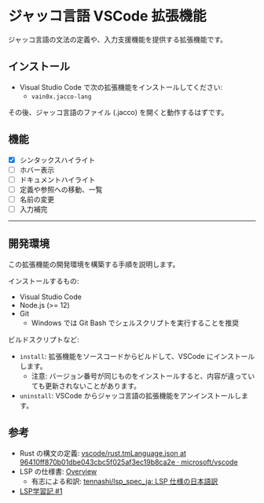 # ジャッコ言語 VSCode 拡張機能

ジャッコ言語の文法の定義や、入力支援機能を提供する拡張機能です。

## インストール

- Visual Studio Code で次の拡張機能をインストールしてください:
    - `vain0x.jacco-lang`

その後、ジャッコ言語のファイル (.jacco) を開くと動作するはずです。

## 機能

- [x] シンタックスハイライト
- [ ] ホバー表示
- [ ] ドキュメントハイライト
- [ ] 定義や参照への移動、一覧
- [ ] 名前の変更
- [ ] 入力補完

----

## 開発環境

この拡張機能の開発環境を構築する手順を説明します。

インストールするもの:

- Visual Studio Code
- Node.js (>= 12)
- Git
    - Windows では Git Bash でシェルスクリプトを実行することを推奨

ビルドスクリプトなど:

- `install`: 拡張機能をソースコードからビルドして、VSCode にインストールします。
    - 注意: バージョン番号が同じものをインストールすると、内容が違っていても更新されないことがあります。
- `uninstall`: VSCode からジャッコ言語の拡張機能をアンインストールします。

## 参考

- Rust の構文の定義: [vscode/rust.tmLanguage.json at 96410ff870b01dbe043cbc5f025af3ec19b8ca2e · microsoft/vscode](https://github.com/microsoft/vscode/blob/96410ff870b01dbe043cbc5f025af3ec19b8ca2e/extensions/rust/syntaxes/rust.tmLanguage.json)
- LSP の仕様書: [Overview](https://microsoft.github.io//language-server-protocol/overviews/lsp/overview/)
    - 有志による和訳: [tennashi/lsp_spec_ja\: LSP 仕様の日本語訳](https://github.com/tennashi/lsp_spec_ja)
- [LSP学習記 #1](https://qiita.com/vain0x/items/d050fe7c8b342ed2004e)
